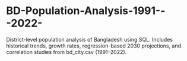 # BD-Population-Analysis-1991---2022-
District-level population analysis of Bangladesh using SQL. Includes historical trends, growth rates, regression-based 2030 projections, and correlation studies from bd_city.csv (1991–2022).
